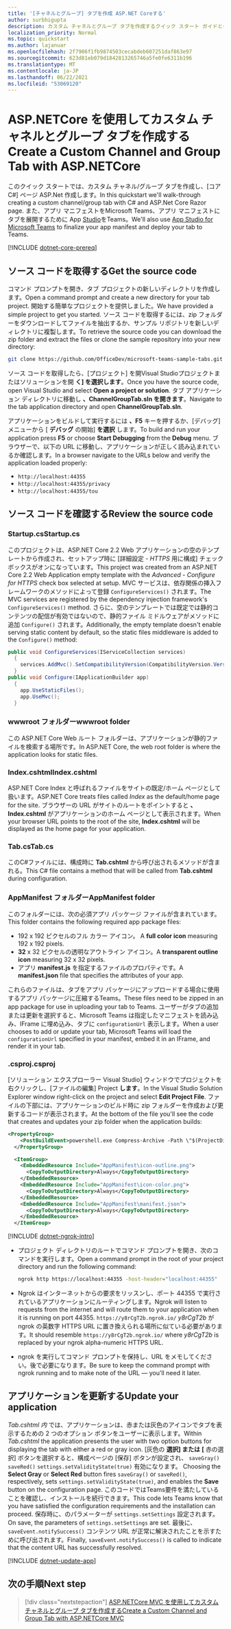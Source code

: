 ```yaml
---
title: '[チャネルとグループ] タブを作成 ASP.NET Coreする'
author: surbhigupta
description: カスタム チャネルとグループ タブを作成するクイック スタート ガイドとグループ ASP.NET Core。
localization_priority: Normal
ms.topic: quickstart
ms.author: lajanuar
ms.openlocfilehash: 2f7906f1fb9874503cecabdeb607251daf863e97
ms.sourcegitcommit: 623d81eb079d1842813265746a5fe0fe6311b196
ms.translationtype: MT
ms.contentlocale: ja-JP
ms.lasthandoff: 06/22/2021
ms.locfileid: "53069120"
---
```

# <a name="create-a-custom-channel-and-group-tab-with-aspnetcore"></a><span data-ttu-id="0cc9a-103">ASP.NETCore を使用してカスタム チャネルとグループ タブを作成する</span><span class="sxs-lookup"><span data-stu-id="0cc9a-103">Create a Custom Channel and Group Tab with ASP.NETCore</span></span>

<span data-ttu-id="0cc9a-104">このクイック スタートでは、カスタム チャネル/グループ タブを作成し、[コア C#] ページ ASP.Net 作成します。</span><span class="sxs-lookup"><span data-stu-id="0cc9a-104">In this quickstart we'll walk-through creating a custom channel/group tab with C# and ASP.Net Core Razor page.</span></span> <span data-ttu-id="0cc9a-105">また、アプリ マニフェストをMicrosoft Teams、アプリ マニフェストにタブを展開するために App [Studio](~/concepts/build-and-test/app-studio-overview.md)をTeams。</span><span class="sxs-lookup"><span data-stu-id="0cc9a-105">We'll also use [App Studio for Microsoft Teams](~/concepts/build-and-test/app-studio-overview.md) to finalize your app manifest and deploy your tab to Teams.</span></span>

[!INCLUDE [dotnet-core-prereq](~/includes/tabs/dotnet-core-prereq.md)]

## <a name="get-the-source-code"></a><span data-ttu-id="0cc9a-106">ソース コードを取得する</span><span class="sxs-lookup"><span data-stu-id="0cc9a-106">Get the source code</span></span>

<span data-ttu-id="0cc9a-107">コマンド プロンプトを開き、タブ プロジェクトの新しいディレクトリを作成します。</span><span class="sxs-lookup"><span data-stu-id="0cc9a-107">Open a command prompt and create a new directory for your tab project.</span></span> <span data-ttu-id="0cc9a-108">開始する簡単なプロジェクトを提供しました。</span><span class="sxs-lookup"><span data-stu-id="0cc9a-108">We have provided a simple project to get you started.</span></span> <span data-ttu-id="0cc9a-109">ソース コードを取得するには、zip フォルダーをダウンロードしてファイルを抽出するか、サンプル リポジトリを新しいディレクトリに複製します。</span><span class="sxs-lookup"><span data-stu-id="0cc9a-109">To retrieve the source code you can download the zip folder and extract the files or clone the sample repository into your new directory:</span></span>

```bash
git clone https://github.com/OfficeDev/microsoft-teams-sample-tabs.git
```

<span data-ttu-id="0cc9a-110">ソース コードを取得したら、[プロジェクト] を開Visual Studioプロジェクトまたはソリューションを開 **く] を選択します**。</span><span class="sxs-lookup"><span data-stu-id="0cc9a-110">Once you have the source code, open Visual Studio and select **Open a project or solution**.</span></span> <span data-ttu-id="0cc9a-111">タブ アプリケーション ディレクトリに移動し **、ChannelGroupTab.sln を開きます**。</span><span class="sxs-lookup"><span data-stu-id="0cc9a-111">Navigate to the tab application directory and open **ChannelGroupTab.sln**.</span></span>

<span data-ttu-id="0cc9a-112">アプリケーションをビルドして実行するには **、F5** キーを押するか、[デバッグ] メニューから [ **デバッグ** の開始] **を選択** します。</span><span class="sxs-lookup"><span data-stu-id="0cc9a-112">To build and run your application press **F5** or choose **Start Debugging** from the **Debug** menu.</span></span> <span data-ttu-id="0cc9a-113">ブラウザーで、以下の URL に移動し、アプリケーションが正しく読み込まれているか確認します。</span><span class="sxs-lookup"><span data-stu-id="0cc9a-113">In a browser navigate to the URLs below and verify the application loaded properly:</span></span>

- `http://localhost:44355`
- `http://localhost:44355/privacy`
- `http://localhost:44355/tou`

## <a name="review-the-source-code"></a><span data-ttu-id="0cc9a-114">ソース コードを確認する</span><span class="sxs-lookup"><span data-stu-id="0cc9a-114">Review the source code</span></span>

### <a name="startupcs"></a><span data-ttu-id="0cc9a-115">Startup.cs</span><span class="sxs-lookup"><span data-stu-id="0cc9a-115">Startup.cs</span></span>

<span data-ttu-id="0cc9a-116">このプロジェクトは、ASP.NET Core 2.2 Web アプリケーションの空のテンプレートから作成され、セットアップ時に [詳細設定 *- HTTPS* 用に構成] チェック ボックスがオンになっています。</span><span class="sxs-lookup"><span data-stu-id="0cc9a-116">This project was created from an ASP.NET Core 2.2 Web Application empty template with the *Advanced - Configure for HTTPS* check box selected at setup.</span></span> <span data-ttu-id="0cc9a-117">MVC サービスは、依存関係の挿入フレームワークのメソッドによって登録 `ConfigureServices()` されます。</span><span class="sxs-lookup"><span data-stu-id="0cc9a-117">The MVC services are registered by the dependency injection framework's `ConfigureServices()` method.</span></span> <span data-ttu-id="0cc9a-118">さらに、空のテンプレートでは既定では静的コンテンツの配信が有効ではないので、静的ファイル ミドルウェアがメソッドに追加 `Configure()` されます。</span><span class="sxs-lookup"><span data-stu-id="0cc9a-118">Additionally, the empty template doesn't enable serving static content by default, so the static files middleware is added to the `Configure()` method:</span></span>

```csharp
public void ConfigureServices(IServiceCollection services)
  {
    services.AddMvc().SetCompatibilityVersion(CompatibilityVersion.Version_2_2);
  }
public void Configure(IApplicationBuilder app)
  {
    app.UseStaticFiles();
    app.UseMvc();
  }
```

### <a name="wwwroot-folder"></a><span data-ttu-id="0cc9a-119">wwwroot フォルダー</span><span class="sxs-lookup"><span data-stu-id="0cc9a-119">wwwroot folder</span></span>

<span data-ttu-id="0cc9a-120">この ASP.NET Core Web ルート フォルダーは、アプリケーションが静的ファイルを検索する場所です。</span><span class="sxs-lookup"><span data-stu-id="0cc9a-120">In ASP.NET Core, the web root folder is where the application looks for static files.</span></span>

### <a name="indexcshtml"></a><span data-ttu-id="0cc9a-121">Index.cshtml</span><span class="sxs-lookup"><span data-stu-id="0cc9a-121">Index.cshtml</span></span>

<span data-ttu-id="0cc9a-122">ASP.NET Core Index と呼ばれるファイルをサイトの既定/ホーム ページとして扱います。</span><span class="sxs-lookup"><span data-stu-id="0cc9a-122">ASP.NET Core treats files called *Index* as the default/home page for the site.</span></span> <span data-ttu-id="0cc9a-123">ブラウザーの URL がサイトのルートをポイントすると **、Index.cshtml** がアプリケーションのホーム ページとして表示されます。</span><span class="sxs-lookup"><span data-stu-id="0cc9a-123">When your browser URL points to the root of the site, **Index.cshtml** will be displayed as the home page for your application.</span></span>

### <a name="tabcs"></a><span data-ttu-id="0cc9a-124">Tab.cs</span><span class="sxs-lookup"><span data-stu-id="0cc9a-124">Tab.cs</span></span>

<span data-ttu-id="0cc9a-125">このC#ファイルには、構成時に **Tab.cshtml** から呼び出されるメソッドが含まれる。</span><span class="sxs-lookup"><span data-stu-id="0cc9a-125">This C# file contains a method that will be called from **Tab.cshtml** during configuration.</span></span>

### <a name="appmanifest-folder"></a><span data-ttu-id="0cc9a-126">AppManifest フォルダー</span><span class="sxs-lookup"><span data-stu-id="0cc9a-126">AppManifest folder</span></span>

<span data-ttu-id="0cc9a-127">このフォルダーには、次の必須アプリ パッケージ ファイルが含まれています。</span><span class="sxs-lookup"><span data-stu-id="0cc9a-127">This folder contains the following required app package files:</span></span>

- <span data-ttu-id="0cc9a-128">192 x 192 ピクセルのフル カラー アイコン。 </span><span class="sxs-lookup"><span data-stu-id="0cc9a-128">A **full color icon** measuring 192 x 192 pixels.</span></span>
- <span data-ttu-id="0cc9a-129">**32** x 32 ピクセルの透明なアウトライン アイコン。</span><span class="sxs-lookup"><span data-stu-id="0cc9a-129">A **transparent outline icon** measuring 32 x 32 pixels.</span></span>
- <span data-ttu-id="0cc9a-130">アプリ **manifest.js** を指定するファイルのプロパティです。</span><span class="sxs-lookup"><span data-stu-id="0cc9a-130">A **manifest.json** file that specifies the attributes of your app.</span></span>

<span data-ttu-id="0cc9a-131">これらのファイルは、タブをアプリ パッケージにアップロードする場合に使用するアプリ パッケージに圧縮するTeams。</span><span class="sxs-lookup"><span data-stu-id="0cc9a-131">These files need to be zipped in an app package for use in uploading your tab to Teams.</span></span> <span data-ttu-id="0cc9a-132">ユーザーがタブの追加または更新を選択すると、Microsoft Teams は指定したマニフェストを読み込み、IFrame に埋め込み、タブに `configurationUrl` 表示します。</span><span class="sxs-lookup"><span data-stu-id="0cc9a-132">When a user chooses to add or update your tab, Microsoft Teams will load the `configurationUrl` specified in your manifest, embed it in an IFrame, and render it in your tab.</span></span>

### <a name="csproj"></a><span data-ttu-id="0cc9a-133">.csproj</span><span class="sxs-lookup"><span data-stu-id="0cc9a-133">.csproj</span></span>

<span data-ttu-id="0cc9a-134">[ソリューション エクスプローラー Visual Studio] ウィンドウでプロジェクトを右クリックし、[ファイルの編集] Project **します**。</span><span class="sxs-lookup"><span data-stu-id="0cc9a-134">In the Visual Studio Solution Explorer window right-click on the project and select **Edit Project File**.</span></span> <span data-ttu-id="0cc9a-135">ファイルの下部には、アプリケーションのビルド時に zip フォルダーを作成および更新するコードが表示されます。</span><span class="sxs-lookup"><span data-stu-id="0cc9a-135">At the bottom of the file you'll see the code that creates and updates your zip folder when the application builds:</span></span>

```xml
<PropertyGroup>
    <PostBuildEvent>powershell.exe Compress-Archive -Path \"$(ProjectDir)AppManifest\*\" -DestinationPath \"$(TargetDir)tab.zip\" -Force</PostBuildEvent>
  </PropertyGroup>

  <ItemGroup>
    <EmbeddedResource Include="AppManifest\icon-outline.png">
      <CopyToOutputDirectory>Always</CopyToOutputDirectory>
    </EmbeddedResource>
    <EmbeddedResource Include="AppManifest\icon-color.png">
      <CopyToOutputDirectory>Always</CopyToOutputDirectory>
    </EmbeddedResource>
    <EmbeddedResource Include="AppManifest\manifest.json">
      <CopyToOutputDirectory>Always</CopyToOutputDirectory>
    </EmbeddedResource>
  </ItemGroup>
```

[!INCLUDE [dotnet-ngrok-intro](~/includes/tabs/dotnet-ngrok-intro.md)]

- <span data-ttu-id="0cc9a-136">プロジェクト ディレクトリのルートでコマンド プロンプトを開き、次のコマンドを実行します。</span><span class="sxs-lookup"><span data-stu-id="0cc9a-136">Open a command prompt in the root of your project directory and run the following command:</span></span>

    ```bash
    ngrok http https://localhost:44355 -host-header="localhost:44355"
    ```

- <span data-ttu-id="0cc9a-137">Ngrok はインターネットからの要求をリッスンし、ポート 44355 で実行されているアプリケーションにルーティングします。</span><span class="sxs-lookup"><span data-stu-id="0cc9a-137">Ngrok will listen to requests from the internet and will route them to your application when it is running on port 44355.</span></span> <span data-ttu-id="0cc9a-138">`https://y8rCgT2b.ngrok.io/` *y8rCgT2b* が ngrok の英数字 HTTPS URL に置き換えられる場所に似ている必要があります。</span><span class="sxs-lookup"><span data-stu-id="0cc9a-138">It should resemble `https://y8rCgT2b.ngrok.io/` where *y8rCgT2b* is replaced by your ngrok alpha-numeric HTTPS URL.</span></span>

- <span data-ttu-id="0cc9a-139">ngrok を実行してコマンド プロンプトを保持し、URL をメモしてください。後で必要になります。</span><span class="sxs-lookup"><span data-stu-id="0cc9a-139">Be sure to keep the command prompt with ngrok running and to make note of the URL — you'll need it later.</span></span>

## <a name="update-your-application"></a><span data-ttu-id="0cc9a-140">アプリケーションを更新する</span><span class="sxs-lookup"><span data-stu-id="0cc9a-140">Update your application</span></span>

<span data-ttu-id="0cc9a-141">*Tab.cshtml 内* では、アプリケーションは、赤または灰色のアイコンでタブを表示するための 2 つのオプション ボタンをユーザーに表示します。</span><span class="sxs-lookup"><span data-stu-id="0cc9a-141">Within *Tab.cshtml* the application presents the user with two option buttons for displaying the tab with either a red or gray icon.</span></span> <span data-ttu-id="0cc9a-142">[灰色の **選択] または** **[** 赤の選択] ボタンを選択すると、構成ページの [保存] ボタンが設定され、 `saveGray()` `saveRed()` `settings.setValidityState(true)` 有効になります。 </span><span class="sxs-lookup"><span data-stu-id="0cc9a-142">Choosing the **Select Gray** or **Select Red** button fires `saveGray()` or `saveRed()`, respectively, sets `settings.setValidityState(true)`, and enables the **Save** button on the configuration page.</span></span> <span data-ttu-id="0cc9a-143">このコードではTeams要件を満たしていることを確認し、インストールを続行できます。</span><span class="sxs-lookup"><span data-stu-id="0cc9a-143">This code lets Teams know that you have satisfied the configuration requirements and the installation can proceed.</span></span> <span data-ttu-id="0cc9a-144">保存時に、のパラメーターが `settings.setSettings` 設定されます。</span><span class="sxs-lookup"><span data-stu-id="0cc9a-144">On save, the parameters of `settings.setSettings` are set.</span></span> <span data-ttu-id="0cc9a-145">最後に、 `saveEvent.notifySuccess()` コンテンツ URL が正常に解決されたことを示すために呼び出されます。</span><span class="sxs-lookup"><span data-stu-id="0cc9a-145">Finally, `saveEvent.notifySuccess()` is called to indicate that the content URL has successfully resolved.</span></span>

[!INCLUDE [dotnet-update-app](~/includes/tabs/dotnet-update-chan-grp-app.md)]

## <a name="next-step"></a><span data-ttu-id="0cc9a-146">次の手順</span><span class="sxs-lookup"><span data-stu-id="0cc9a-146">Next step</span></span>

> [!div class="nextstepaction"]
> [<span data-ttu-id="0cc9a-147">ASP.NETCore MVC を使用してカスタム チャネルとグループ タブを作成する</span><span class="sxs-lookup"><span data-stu-id="0cc9a-147">Create a Custom Channel and Group Tab with ASP.NETCore MVC</span></span>](~/tabs/quickstarts/create-channel-group-tab-dotnet-core-mvc.md)

